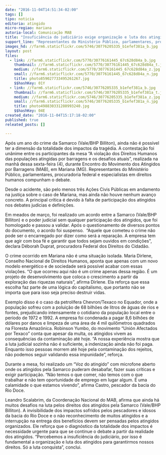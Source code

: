 ```yaml
---
date: "2016-11-04T14:51:34-02:00"
tags: []
tipo: noticia
editoria: atingido
micro-regiao: mariana
autoria-local: Comunicação MAB
title: "Insuficiência do judiciário exige organização e luta dos atingidos "
support_line: "Representantes do Ministério Público, parlamentares, procuradoria federal e especialistas em direitos humanos participam da mesa de debates desta manhã no Encontro dos Atingidos em Mariana (MG)"
images_hd: //farm6.staticflickr.com/5746/30776205335_b1efef381a_b.jpg
layout: post
files:
  - link: //farm6.staticflickr.com/5770/30776161445_67c628d84a_b.jpg
    thumbnail: //farm6.staticflickr.com/5770/30776161445_67c628d84a_t.jpg
    medium: //farm6.staticflickr.com/5770/30776161445_67c628d84a_z.jpg
    small: //farm6.staticflickr.com/5770/30776161445_67c628d84a_n.jpg
    title: photo859027733495261267.jpg
    $$hashKey: 01Y
  - link: //farm6.staticflickr.com/5746/30776205335_b1efef381a_b.jpg
    thumbnail: //farm6.staticflickr.com/5746/30776205335_b1efef381a_t.jpg
    medium: //farm6.staticflickr.com/5746/30776205335_b1efef381a_z.jpg
    small: //farm6.staticflickr.com/5746/30776205335_b1efef381a_n.jpg
    title: photo498830331280993240.jpg
    $$hashKey: 04E
created_date: "2016-11-04T15:17:18-02:00"
published: true
releated_posts: []

---
```

<p>Ap&oacute;s um ano do crime da Samarco (Vale/BHP Billiton), ainda n&atilde;o &eacute; poss&iacute;vel ter a dimens&atilde;o da totalidade dos impactos da trag&eacute;dia. A contesta&ccedil;&atilde;o foi un&acirc;nime entre os participantes da mesa &ldquo;A viola&ccedil;&atilde;o dos Direitos Humanos das popula&ccedil;&otilde;es atingidas por barragens e os desafios atuais&rdquo;, realizada na manh&atilde; dessa sexta-feira (4), durante Encontro do Movimento dos Atingidos por Barragens (MAB), em Mariana (MG). Representantes do Minist&eacute;rio P&uacute;blico, parlamentares, procuradoria federal e especialistas em direitos humanos compunham o debate.</p>

<p>Desde o acidente, s&atilde;o pelo menos tr&ecirc;s A&ccedil;&otilde;es Civis P&uacute;blicas em andamento na justi&ccedil;a sobre o caso de Mariana, mas ainda n&atilde;o houve nenhum avan&ccedil;o concreto. A principal cr&iacute;tica &eacute; devido &agrave; falta de participa&ccedil;&atilde;o dos atingidos nos debates judicias e defini&ccedil;&otilde;es.</p>

<p>Em meados de mar&ccedil;o, foi realizado um acordo entre a Samarco (Vale/BHP Billiton) e o poder judicial sem qualquer participa&ccedil;&atilde;o dos atingidos, que foi homologado e passou a validar. Ap&oacute;s o questionamento de diversos pontos do documento, o acordo foi suspenso.&nbsp; &ldquo;Aquele que cometeu o crime n&atilde;o pode ser o encarregado por dizer como ser&aacute; a repara&ccedil;&atilde;o. A empresa tem que agir com boa f&eacute; e garantir que todos sejam ouvidos em condi&ccedil;&otilde;es&quot;, declara D&eacute;borah Duprat, procuradora Federal dos Direitos do Cidad&atilde;o.</p>

<p>O crime ocorrido em Mariana n&atilde;o &eacute; uma situa&ccedil;&atilde;o isolada. Maria Dirlene, Conselho Nacional de Direitos Humanos, aponta que apenas com um novo modelo energ&eacute;tico e de sociedade ser&aacute; poss&iacute;vel acabar com essas viola&ccedil;&otilde;es. &ldquo;O que ocorreu aqui n&atilde;o &eacute; um crime apenas dessa regi&atilde;o. &Eacute; um projeto de desenvolvimento que coloca o crescimento a partir da explora&ccedil;&atilde;o das riquezas naturais&rdquo;, afirma Dirlene. Ela refor&ccedil;a que essa escolha faz parte de uma l&oacute;gica do capitalismo, que portanto n&atilde;o se importa que para isso seja preciso destruir vidas.</p>

<p>Exemplo disso &eacute; o caso da petrol&iacute;fera Chevron/Texaco no Equador, onde a popula&ccedil;&atilde;o sofreu com a polui&ccedil;&atilde;o de 68 bilh&otilde;es de litros de &aacute;guas de rios e fontes, prejudicando intensamente o cotidiano da popula&ccedil;&atilde;o local entre o per&iacute;odo de 1972 e 1992. A empresa foi condenada a pagar 8,6 bilh&otilde;es de d&oacute;lares por danos e limpeza de uma &aacute;rea de 4 mil quil&ocirc;metros quadrados na Floresta Amaz&ocirc;nica. Robinson Yumbo, do movimento &ldquo;Uni&oacute;n Afectados por Texaco&rdquo; conta que apesar da multa, os atingidos vivem as consequ&ecirc;ncias da contamina&ccedil;&atilde;o at&eacute; hoje. &ldquo;A nossa experi&ecirc;ncia mostra que a luta judicial sozinha n&atilde;o &eacute; suficiente, a indeniza&ccedil;&atilde;o ainda n&atilde;o foi paga. Enquanto isso pessoas morrem at&eacute; hoje pela contamina&ccedil;&atilde;o dos rejeitos, n&atilde;o podemos seguir validando essa impunidade&rdquo;, refor&ccedil;a.</p>

<p>Durante a mesa, foi realizado um &ldquo;Voz do atingido&rdquo; com microfone aberto onde os atingidos pela Samarco puderam desabafar, fazer suas cr&iacute;ticas e exigir participa&ccedil;&atilde;o. &ldquo;N&atilde;o temos o que comer, n&atilde;o temos com o que trabalhar e n&atilde;o tem oportunidade de emprego em lugar algum. &Eacute; uma calamidade o que estamos vivendo&rdquo;, afirma Castro, pescador da bacia do Rio Doce.</p>

<p>Leandro Scalabrim, da Coordena&ccedil;&atilde;o Nacional do MAB, afirma que ainda h&aacute; muitos desafios na luta pelos direitos dos atingidos pela Samarco (Vale/BHP Billiton). A invisibilidade dos impactos sofridos pelos pescadores e idosos da bacia do Rio Doce e o n&atilde;o reconhecimento de muitos atingidos e a interrup&ccedil;&atilde;o na entrega dos benef&iacute;cios devem ser pensadas pelos atingidos organizados. Ele refor&ccedil;a que o diagn&oacute;stico da totalidade dos impactos &eacute; necessidade urgente para que se continue o debate a partir da realidade dos atingidos. &ldquo;Percebemos a insufici&ecirc;ncia do judici&aacute;rio, por isso &eacute; fundamental a organiza&ccedil;&atilde;o e luta dos atingidos para garantirmos nossos direitos. S&oacute; a luta conquista&rdquo;, conclui.&nbsp;</p>
